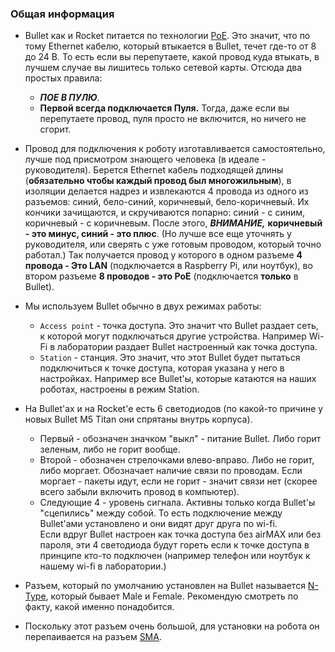 ### Общая информация
- Bullet как и Rocket питается по технологии [PoE](https://ru.wikipedia.org/wiki/Power_over_Ethernet). Это значит, что 
по тому Ethernet кабелю, который втыкается в Bullet, течет где-то от 8 до 24 В. То есть если вы перепутаете, 
какой провод куда втыкать, в лучшем случае вы лишитесь только сетевой карты. Отсюда два простых правила:  

  - ***ПОЕ В ПУЛЮ***. 
  - **Первой всегда подключается Пуля.** Тогда, даже если вы перепутаете провод, пуля просто не включится, но ничего не 
  сгорит.  
- Провод для подключения к роботу изготавливается самостоятельно, лучше под присмотром знающего человека (в идеале - 
руководителя). Берется Ethernet кабель подходящей длины (**обязательно чтобы каждый провод был многожильным**), в 
изоляции делается надрез и извлекаются 4 провода из одного из разъемов: синий, бело-синий, коричневый, бело-коричневый.
Их кончики зачищаются, и скручиваются попарно: синий - с синим, коричневый - с коричневым. После этого, ***ВНИМАНИЕ,*** 
**коричневый - это минус, синий - это плюс**. (Но лучше все еще уточнять у руководителя, или сверять с уже готовым 
проводом, который точно работал.) Так получается провод у которого в одном разъеме **4 провода - Это LAN** (подключается
в Raspberry Pi, или ноутбук), во втором разъеме **8 проводов - это PoE** (подключается **только** в Bullet).

- Мы используем Bullet обычно в двух режимах работы:
  - `Access point` - точка доступа. Это значит что Bullet раздает сеть, к которой могут подключаться другие устройства. 
  Например Wi-Fi в лаборатории раздает Bullet настроенный как точка доступа.
  - `Station` - станция. Это значит, что этот Bullet будет пытаться подключиться к точке доступа, которая указана у него
  в настройках. Например все Bullet'ы, которые катаются на наших роботах, настроены в режим Station. 
  
- На Bullet'ах и на Rocket'е есть 6 светодиодов (по какой-то причине у новых Bullet M5 Titan они спрятаны внутрь 
корпуса).
  - Первый - обозначен значком "выкл" - питание Bullet. Либо горит зеленым, либо не горит вообще.
  - Второй - обозначен стрелочками влево-вправо. Либо не горит, либо моргает. Обозначает наличие связи по проводам. Если
  моргает - пакеты идут, если не горит - значит связи нет (скорее всего забыли включить провод в компьютер).
  - Следующие 4 - уровень сигнала. Активны только когда Bullet'ы "сцепились" между собой. То есть подключение между
  Bullet'ами установлено и они видят друг друга по wi-fi.  
  Если вдруг Bullet настроен как точка доступа без airMAX или без пароля, эти 4 светодиода будут гореть если к точке
  доступа в принципе кто-то подключен (например телефон или ноутбук к нашему wi-fi в лаборатории.)
 
- Разъем, который по умолчанию установлен на Bullet называется 
[N-Type](https://ru.wikipedia.org/wiki/N-%D0%BA%D0%BE%D0%BD%D0%BD%D0%B5%D0%BA%D1%82%D0%BE%D1%80), который бывает Male и 
Female. Рекомендую смотреть по факту, какой именно понадобится.

- Поскольку этот разъем очень большой, для установки на робота он перепаивается на разъем 
[SMA](https://www.chipdip.ru/product/gsa-1139-rp).
